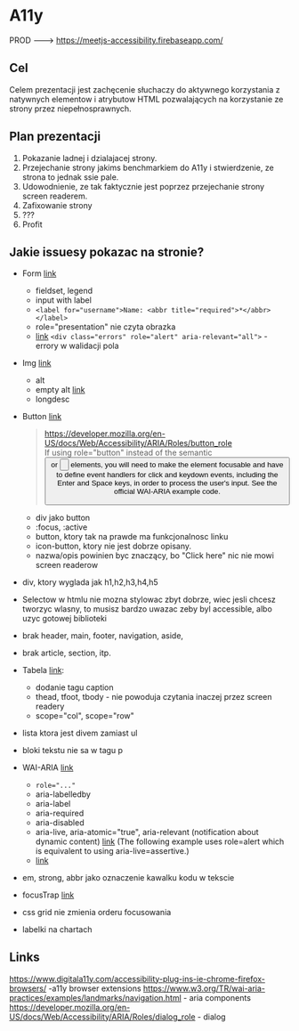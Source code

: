 # A11y

PROD ---> https://meetjs-accessibility.firebaseapp.com/

## Cel

Celem prezentacji jest zachęcenie słuchaczy do aktywnego korzystania z
natywnych elementow i atrybutow HTML pozwalających na korzystanie ze
strony przez niepełnosprawnych.  

## Plan prezentacji

1. Pokazanie ladnej i dzialajacej strony.
2. Przejechanie strony jakims benchmarkiem do A11y i stwierdzenie, ze strona to jednak ssie pale.
3. Udowodnienie, ze tak faktycznie jest poprzez przejechanie strony screen readerem.
4. Zafixowanie strony
5. ???
6. Profit


## Jakie issuesy pokazac na stronie?

* Form [link](https://developer.mozilla.org/en-US/docs/Learn/HTML/Forms/How_to_structure_an_HTML_form)
  * fieldset, legend
  * input with label 
  * `<label for="username">Name: <abbr title="required">*</abbr></label>`
  * role="presentation" nie czyta obrazka
  * [link](https://developer.mozilla.org/en-US/docs/Learn/Accessibility/CSS_and_JavaScript#Keeping_it_unobtrusive)
  `<div class="errors" role="alert" aria-relevant="all">` - errory w walidacji pola

* Img [link](https://developer.mozilla.org/en-US/docs/Learn/Accessibility/HTML#Text_alternatives)
  * alt
  * empty alt [link](https://developer.mozilla.org/en-US/docs/Learn/Accessibility/HTML#Empty_alt_attributes)
  * longdesc
* Button [link](https://developer.mozilla.org/en-US/docs/Learn/Accessibility/HTML)
  > https://developer.mozilla.org/en-US/docs/Web/Accessibility/ARIA/Roles/button_role  
  > If using role="button" instead of the semantic <button> or <input type="button"> elements, you will need to make the element focusable and have to define event handlers for click and keydown events, including the Enter and Space keys, in order to process the user's input. See the official WAI-ARIA example code.
  * div jako button
  * :focus, :active
  * button, ktory tak na prawde ma funkcjonalnosc linku
  * icon-button, ktory nie jest dobrze opisany.
  * nazwa/opis powinien byc znaczący, bo "Click here" nic nie mowi screen readerow 
* div, ktory wyglada jak h1,h2,h3,h4,h5
* Selectow w htmlu nie mozna stylowac zbyt dobrze, wiec jesli chcesz tworzyc wlasny, to musisz bardzo uwazac zeby byl accessible, albo uzyc gotowej biblioteki
* brak header, main, footer, navigation, aside,
* brak article, section, itp.
* Tabela [link](https://developer.mozilla.org/en-US/docs/Learn/HTML/Tables/Advanced):
  * dodanie tagu caption
  * thead, tfoot, tbody - nie powoduja czytania inaczej przez screen readery
  * scope="col", scope="row"
* lista ktora jest divem zamiast ul
* bloki tekstu nie sa w tagu p
* WAI-ARIA [link](https://developer.mozilla.org/en-US/docs/Learn/Accessibility/WAI-ARIA_basics)
  * `role="..."`
  * aria-labelledby
  * aria-label
  * aria-required
  * aria-disabled
  * aria-live, aria-atomic="true", aria-relevant (notification about dynamic content) 
  [link](https://developer.mozilla.org/en-US/docs/Learn/Accessibility/WAI-ARIA_basics#Dynamic_content_updates)
  (The following example uses role=alert which is equivalent to using aria-live=assertive.)
  * [link](https://developer.mozilla.org/en-US/docs/Learn/Accessibility/WAI-ARIA_basics#When_should_you_use_WAI-ARIA)

* em, strong, abbr jako oznaczenie kawalku kodu w tekscie
* focusTrap [link](https://css-tricks.com/a-css-approach-to-trap-focus-inside-of-an-element/)
* css grid nie zmienia orderu focusowania
* labelki na chartach

## Links
https://www.digitala11y.com/accessibility-plug-ins-ie-chrome-firefox-browsers/ -a11y browser extensions
https://www.w3.org/TR/wai-aria-practices/examples/landmarks/navigation.html - aria components
https://developer.mozilla.org/en-US/docs/Web/Accessibility/ARIA/Roles/dialog_role - dialog
